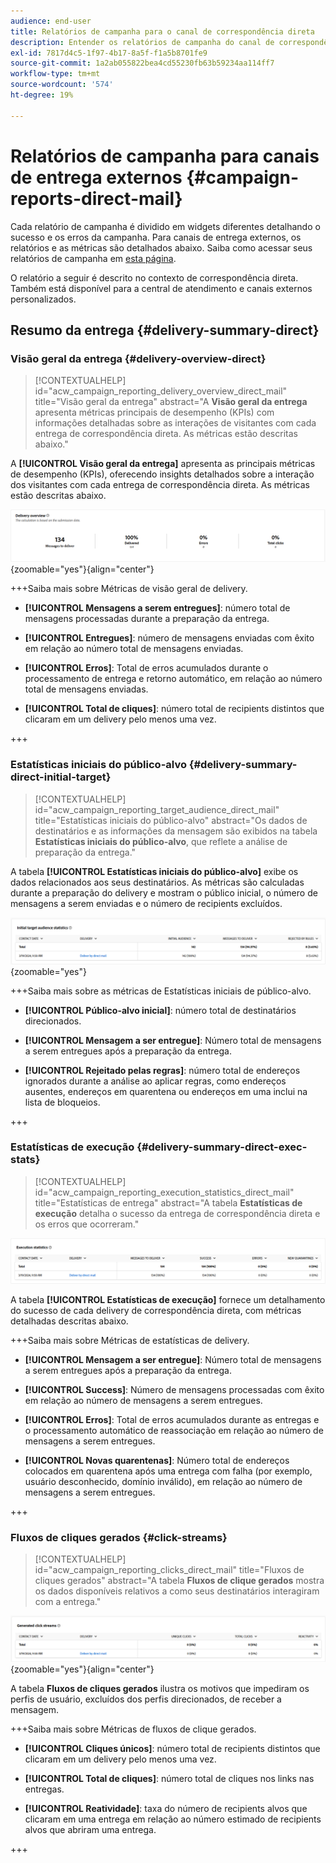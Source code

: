 ```yaml
---
audience: end-user
title: Relatórios de campanha para o canal de correspondência direta
description: Entender os relatórios de campanha do canal de correspondência direta
exl-id: 7817d4c5-1f97-4b17-8a5f-f1a5b8701fe9
source-git-commit: 1a2ab055822bea4cd55230fb63b59234aa114ff7
workflow-type: tm+mt
source-wordcount: '574'
ht-degree: 19%

---
```


# Relatórios de campanha para canais de entrega externos {#campaign-reports-direct-mail}

Cada relatório de campanha é dividido em widgets diferentes detalhando o sucesso e os erros da campanha. Para canais de entrega externos, os relatórios e as métricas são detalhados abaixo. Saiba como acessar seus relatórios de campanha em [esta página](campaign-reports.md).

O relatório a seguir é descrito no contexto de correspondência direta. Também está disponível para a central de atendimento e canais externos personalizados.

## Resumo da entrega {#delivery-summary-direct}

### Visão geral da entrega {#delivery-overview-direct}

>[!CONTEXTUALHELP]
>id="acw_campaign_reporting_delivery_overview_direct_mail"
>title="Visão geral da entrega"
>abstract="A **Visão geral da entrega** apresenta métricas principais de desempenho (KPIs) com informações detalhadas sobre as interações de visitantes com cada entrega de correspondência direta. As métricas estão descritas abaixo."

A **[!UICONTROL Visão geral da entrega]** apresenta as principais métricas de desempenho (KPIs), oferecendo insights detalhados sobre a interação dos visitantes com cada entrega de correspondência direta. As métricas estão descritas abaixo.

![Visão geral das métricas de entrega de campanha de correspondência direta](assets/direct-mail-campaign-overview.png){zoomable="yes"}{align="center"}

+++Saiba mais sobre Métricas de visão geral de delivery.

* **[!UICONTROL Mensagens a serem entregues]**: número total de mensagens processadas durante a preparação da entrega.

* **[!UICONTROL Entregues]**: número de mensagens enviadas com êxito em relação ao número total de mensagens enviadas.

* **[!UICONTROL Erros]**: Total de erros acumulados durante o processamento de entrega e retorno automático, em relação ao número total de mensagens enviadas.

* **[!UICONTROL Total de cliques]**: número total de recipients distintos que clicaram em um delivery pelo menos uma vez.

+++

### Estatísticas iniciais do público-alvo {#delivery-summary-direct-initial-target}

>[!CONTEXTUALHELP]
>id="acw_campaign_reporting_target_audience_direct_mail"
>title="Estatísticas iniciais do público-alvo"
>abstract="Os dados de destinatários e as informações da mensagem são exibidos na tabela **Estatísticas iniciais do público-alvo**, que reflete a análise de preparação da entrega."

A tabela **[!UICONTROL Estatísticas iniciais do público-alvo]** exibe os dados relacionados aos seus destinatários. As métricas são calculadas durante a preparação do delivery e mostram o público inicial, o número de mensagens a serem enviadas e o número de recipients excluídos.

![Estatísticas do público-alvo inicial para campanhas de correspondência direta](assets/direct-mail-campaign-target-audience.png){zoomable="yes"}

+++Saiba mais sobre as métricas de Estatísticas iniciais de público-alvo.

* **[!UICONTROL Público-alvo inicial]**: número total de destinatários direcionados.

* **[!UICONTROL Mensagem a ser entregue]**: Número total de mensagens a serem entregues após a preparação da entrega.

* **[!UICONTROL Rejeitado pelas regras]**: número total de endereços ignorados durante a análise ao aplicar regras, como endereços ausentes, endereços em quarentena ou endereços em uma inclui na lista de bloqueios.

+++

### Estatísticas de execução {#delivery-summary-direct-exec-stats}

>[!CONTEXTUALHELP]
>id="acw_campaign_reporting_execution_statistics_direct_mail"
>title="Estatísticas de entrega"
>abstract="A tabela **Estatísticas de execução** detalha o sucesso da entrega de correspondência direta e os erros que ocorreram."

![Estatísticas de execução para campanhas de correspondência direta](assets/direct-mail-campaign-exec.png)

A tabela **[!UICONTROL Estatísticas de execução]** fornece um detalhamento do sucesso de cada delivery de correspondência direta, com métricas detalhadas descritas abaixo.

+++Saiba mais sobre Métricas de estatísticas de delivery.

* **[!UICONTROL Mensagem a ser entregue]**: Número total de mensagens a serem entregues após a preparação da entrega.

* **[!UICONTROL Success]**: Número de mensagens processadas com êxito em relação ao número de mensagens a serem entregues.

* **[!UICONTROL Erros]**: Total de erros acumulados durante as entregas e o processamento automático de reassociação em relação ao número de mensagens a serem entregues.

* **[!UICONTROL Novas quarentenas]**: Número total de endereços colocados em quarentena após uma entrega com falha (por exemplo, usuário desconhecido, domínio inválido), em relação ao número de mensagens a serem entregues.

+++

### Fluxos de cliques gerados {#click-streams}

>[!CONTEXTUALHELP]
>id="acw_campaign_reporting_clicks_direct_mail"
>title="Fluxos de cliques gerados"
>abstract="A tabela **Fluxos de clique gerados** mostra os dados disponíveis relativos a como seus destinatários interagiram com a entrega."

![Dados de fluxo de cliques para campanhas de correspondência direta](assets/direct-mail-campaign-clicks.png){zoomable="yes"}{align="center"}

A tabela **Fluxos de cliques gerados** ilustra os motivos que impediram os perfis de usuário, excluídos dos perfis direcionados, de receber a mensagem.

+++Saiba mais sobre Métricas de fluxos de clique gerados.

* **[!UICONTROL Cliques únicos]**: número total de recipients distintos que clicaram em um delivery pelo menos uma vez.

* **[!UICONTROL Total de cliques]**: número total de cliques nos links nas entregas.

* **[!UICONTROL Reatividade]**: taxa do número de recipients alvos que clicaram em uma entrega em relação ao número estimado de recipients alvos que abriram uma entrega.

+++